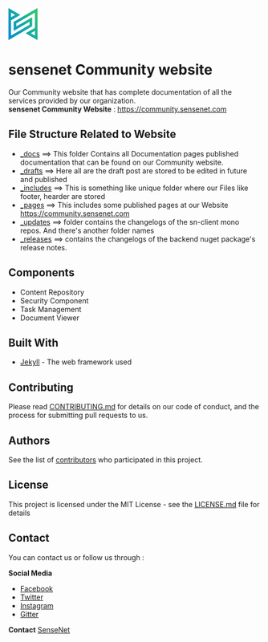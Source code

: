 <p align="left">
  <a href="https://community.sensenet.com/">
    <img src="img/sensenet-logo.png" alt="sensenet Community Logo">
  </a>
</p>

# sensenet Community website

Our Community website that has complete documentation of all the services provided by our organization.<br/>
<b>sensenet Community Website</b> : https://community.sensenet.com 


## File Structure Related to Website
 - [_docs](_docs) ==> This folder Contains all Documentation pages published documentation that can be found on our Community website.
 - [_drafts](_drafts)   ==> Here all are the draft post are stored to be edited in future and published 
 - [_includes](_includes)  ==> This is something like unique folder where our Files like footer, hearder are stored
 - [_pages](_pages)   ==> This includes some published pages at our Website https://community.sensenet.com
 - [_updates](_updates)   ==> folder contains the changelogs of the sn-client mono repos. And there's another folder names
  - [_releases](_releases)  ==> contains the changelogs of the backend nuget package's release notes.
 


## Components

 - Content Repository
 - Security Component
 - Task Management
 - Document Viewer

## Built With

* [Jekyll](https://jekyllrb.com/) - The web framework used

## Contributing

Please read [CONTRIBUTING.md](CONTRIBUTING.md) for details on our code of conduct, and the process for submitting pull requests to us.

## Authors 
See the list of [contributors](https://github.com/SenseNet/sensenet.github.io/graphs/contributors) who participated in this project.

## License

This project is licensed under the MIT License - see the [LICENSE.md](https://github.com/SenseNet/sensenet.github.io/blob/master/LICENSE) file for details

## Contact

You can contact us or follow us through :<p>
 <b>Social Media</b>
 - [Facebook][fb]
 - [Twitter][twitter]
 - [Instagram][insta]
 - [Gitter][gitter] <p>
  
 <b>Contact</b> [SenseNet][sensenet]

[fb]: https://www.facebook.com/sensenetcsp/
[twitter]: https://twitter.com/sensenet
[insta]: https://www.instagram.com/sensenetinside/
[gitter]: https://gitter.im/SenseNet/sensenet
[sensenet]: https://www.sensenet.com/contact

